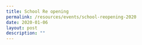 ```yaml
---
title: School Re opening
permalink: /resources/events/school-reopening-2020
date: 2020-01-06
layout: post
description: ""
---
```

